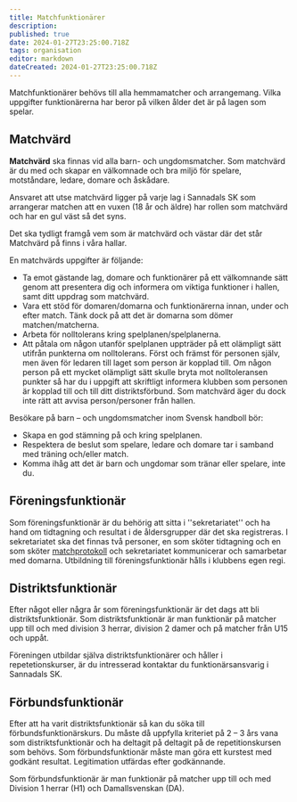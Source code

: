 ```yaml
---
title: Matchfunktionärer
description: 
published: true
date: 2024-01-27T23:25:00.718Z
tags: organisation
editor: markdown
dateCreated: 2024-01-27T23:25:00.718Z
---
```


Matchfunktionärer behövs till alla hemmamatcher och arrangemang. Vilka uppgifter funktionärerna har beror på vilken ålder det är på lagen som spelar. 

## Matchvärd
**Matchvärd** ska finnas vid alla barn- och ungdomsmatcher. Som matchvärd är du med och skapar en välkomnade och bra miljö för spelare, motståndare, ledare, domare och åskådare.

Ansvaret att utse matchvärd ligger på varje lag i Sannadals SK som arrangerar matchen att en vuxen (18 år och äldre) har rollen som matchvärd och har en gul väst så det syns.

Det ska tydligt framgå vem som är matchvärd och västar där det står Matchvärd på finns i våra hallar.

En matchvärds uppgifter är följande:
* Ta emot gästande lag, domare och funktionärer på ett välkomnande sätt genom att presentera dig och informera om viktiga funktioner i hallen, samt ditt uppdrag som matchvärd.
* Vara ett stöd för domaren/domarna och funktionärerna innan, under och efter match. Tänk dock på att det är domarna som dömer matchen/matcherna.
* Arbeta för nolltolerans kring spelplanen/spelplanerna.
* Att påtala om någon utanför spelplanen uppträder på ett olämpligt sätt utifrån punkterna om nolltolerans. Först och främst för personen själv, men även för ledaren till laget som person är kopplad till. Om någon person på ett mycket olämpligt sätt skulle bryta mot nolltoleransen punkter så har du i uppgift att skriftligt informera klubben som personen är kopplad till och till ditt distriktsförbund. Som matchvärd äger du dock inte rätt att avvisa person/personer från hallen.
	
Besökare på barn – och ungdomsmatcher inom Svensk handboll bör:
* Skapa en god stämning på och kring spelplanen.
* Respektera de beslut som spelare, ledare och domare tar i samband med träning och/eller match.
* Komma ihåg att det är barn och ungdomar som tränar eller spelare, inte du.

## Föreningsfunktionär
Som föreningsfunktionär är du behörig att sitta i ''sekretariatet'' och ha hand om tidtagning och resultat i de åldersgrupper där det ska registreras. I sekretariatet ska det finnas två personer, en som sköter tidtagning och en som sköter [matchprotokoll](/matchprotokoll) och sekretariatet kommunicerar och samarbetar med domarna. Utbildning till föreningsfunktionär hålls i klubbens egen regi.

## Distriktsfunktionär
Efter något eller några år som föreningsfunktionär är det dags att bli distriktsfunktionär. Som distriktsfunktionär är man funktionär på matcher upp till och med division 3 herrar, division 2 damer och på matcher från U15 och uppåt.

Föreningen utbildar själva distriktsfunktionärer och håller i repetetionskurser, är du intresserad kontaktar du funktionärsansvarig i Sannadals SK. 

## Förbundsfunktionär
Efter att ha varit distriktsfunktionär så kan du söka till förbundsfunktionärskurs. Du måste då uppfylla kriteriet på 2 – 3 års vana som distriktsfunktionär och ha deltagit på deltagit på de repetitionskursen som behövs. Som förbundsfunktionär måste man göra ett kurstest med godkänt resultat. Legitimation utfärdas efter godkännande.

Som förbundsfunktionär är man funktionär på matcher upp till och med Division 1 herrar (H1) och Damallsvenskan (DA).
